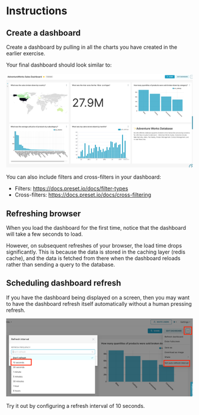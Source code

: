 # Instructions

## Create a dashboard 

Create a dashboard by pulling in all the charts you have created in the earlier exercise. 

Your final dashboard should look similar to: 

![](images/dashboard.png)

You can also include filters and cross-filters in your dashboard:
- Filters: https://docs.preset.io/docs/filter-types
- Cross-filters: https://docs.preset.io/docs/cross-filtering

## Refreshing browser 

When you load the dashboard for the first time, notice that the dashboard will take a few seconds to load. 

However, on subsequent refreshes of your browser, the load time drops significantly. This is because the data is stored in the caching layer (redis cache), and the data is fetched from there when the dashboard reloads rather than sending a query to the database. 


## Scheduling dashboard refresh

If you have the dashboard being displayed on a screen, then you may want to have the dashboard refresh itself automatically without a human pressing refresh. 

![](images/auto-refresh.png)

Try it out by configuring a refresh interval of 10 seconds. 
